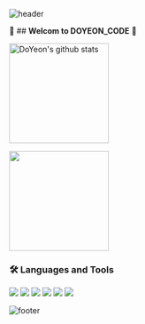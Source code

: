![header](https://capsule-render.vercel.app/api?type=waving&color=auto&height=300&section=header&text=DOYEON_CODE&fontSize=90)

🌈 ## **Welcom to DOYEON_CODE** 👋

<a href="https://github.com/gamja-kim03"><img align="center" style="height:180px" src="https://github-readme-stats.vercel.app/api?username=gamja-kim03&show_icons=true&include_all_commits=true&theme=radical&hide_border=true" alt="DoYeon's github stats" /></a>

<a href="https://github.com/gamja-kim03"><img align="center" style="height:180px" src="https://github-readme-stats.vercel.app/api/top-langs/?username=gamja-kim03&layout=compact&theme=radical&hide_border=true" /></a> 

### 🛠 Languages and Tools

<img src="https://img.shields.io/badge/java-007396?style=for-the-badge&logo=OpenJDK&logoColor=white">
<img src="https://img.shields.io/badge/HTML5-E34F26?style=flat-square&logo=HTML5&logoColor=white"/>
<img src="https://img.shields.io/badge/JavaScript-F7DF1E?style=flat-square&logo=JavaScript&logoColor=white"/>
<img src="https://img.shields.io/badge/Node.js-339933?style=flat-square&logo=Node.js&logoColor=white"/>
<img src="https://img.shields.io/badge/Python-3776AB?style=for-the-badge&logo=Python&logoColor=white">
<img src="https://img.shields.io/badge/Flask-000000?style=for-the-badge&logo=Flask&logoColor=white">

![footer](https://capsule-render.vercel.app/api?type=waving&color=gradient&height=150&section=footer)
<!--
**gamja-kim03/gamja-kim03** is a ✨ _special_ ✨ repository because its `README.md` (this file) appears on your GitHub profile.

Here are some ideas to get you started:

- 🔭 I’m currently working on ...
- 🌱 I’m currently learning ...
- 👯 I’m looking to collaborate on ...
- 🤔 I’m looking for help with ...
- 💬 Ask me about ...
- 📫 How to reach me: ...
- 😄 Pronouns: ...
- ⚡ Fun fact: ...
-->
